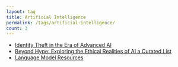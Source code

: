 ```yaml
---
layout: tag
title: Artificial Intelligence
permalink: /tags/artificial-intelligence/
count: 3
---
```


- [Identity Theft in the Era of Advanced AI](https://omerwwazap.github.io/blog/posts/TheftIDAI/)
- [Beyond Hype: Exploring the Ethical Realities of AI a Curated List](https://omerwwazap.github.io/blog/posts/AIEthics/)
- [Language Model Resources](https://itsmejayd.github.io/blog/resources%20directory/lm-resources/)

